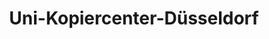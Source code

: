 ---
title: "Uni-Kopiercenter-Düsseldorf"
url: /duesseldorf/uni-kopiercenter-duesseldorf/
shop: Kopieren
---